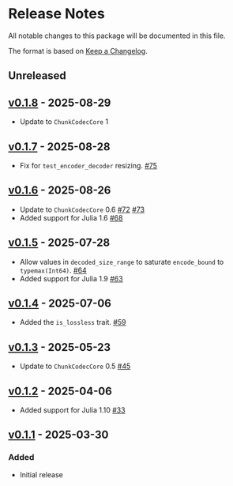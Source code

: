 # Release Notes

All notable changes to this package will be documented in this file.

The format is based on [Keep a Changelog](https://keepachangelog.com/en/1.0.0/).

## Unreleased

## [v0.1.8](https://github.com/JuliaIO/ChunkCodecs.jl/tree/ChunkCodecTests-v0.1.8) - 2025-08-29

- Update to `ChunkCodecCore` 1

## [v0.1.7](https://github.com/JuliaIO/ChunkCodecs.jl/tree/ChunkCodecTests-v0.1.7) - 2025-08-28

- Fix for `test_encoder_decoder` resizing. [#75](https://github.com/JuliaIO/ChunkCodecs.jl/pull/75)

## [v0.1.6](https://github.com/JuliaIO/ChunkCodecs.jl/tree/ChunkCodecTests-v0.1.6) - 2025-08-26

- Update to `ChunkCodecCore` 0.6 [#72](https://github.com/JuliaIO/ChunkCodecs.jl/pull/72) [#73](https://github.com/JuliaIO/ChunkCodecs.jl/pull/73)
- Added support for Julia 1.6 [#68](https://github.com/JuliaIO/ChunkCodecs.jl/pull/68)

## [v0.1.5](https://github.com/JuliaIO/ChunkCodecs.jl/tree/ChunkCodecTests-v0.1.5) - 2025-07-28

- Allow values in `decoded_size_range` to saturate `encode_bound` to `typemax(Int64)`. [#64](https://github.com/JuliaIO/ChunkCodecs.jl/pull/64)
- Added support for Julia 1.9 [#63](https://github.com/JuliaIO/ChunkCodecs.jl/pull/63)

## [v0.1.4](https://github.com/JuliaIO/ChunkCodecs.jl/tree/ChunkCodecTests-v0.1.4) - 2025-07-06

- Added the `is_lossless` trait. [#59](https://github.com/JuliaIO/ChunkCodecs.jl/pull/59)

## [v0.1.3](https://github.com/JuliaIO/ChunkCodecs.jl/tree/ChunkCodecTests-v0.1.3) - 2025-05-23

- Update to `ChunkCodecCore` 0.5 [#45](https://github.com/JuliaIO/ChunkCodecs.jl/pull/45)

## [v0.1.2](https://github.com/JuliaIO/ChunkCodecs.jl/tree/ChunkCodecTests-v0.1.2) - 2025-04-06

- Added support for Julia 1.10 [#33](https://github.com/JuliaIO/ChunkCodecs.jl/pull/33)

## [v0.1.1](https://github.com/JuliaIO/ChunkCodecs.jl/tree/ChunkCodecTests-v0.1.1) - 2025-03-30

### Added

- Initial release
